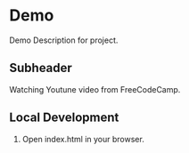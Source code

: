 # Demo 


Demo Description for project.


## Subheader

Watching Youtune video from FreeCodeCamp.

## Local Development

1. Open index.html in your browser.
